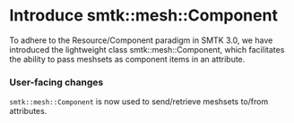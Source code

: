 # Introduce smtk::mesh::Component

To adhere to the Resource/Component paradigm in SMTK 3.0, we have
introduced the lightweight class smtk::mesh::Component, which
facilitates the ability to pass meshsets as component items in an
attribute.

### User-facing changes

`smtk::mesh::Component` is now used to send/retrieve meshsets to/from
attributes.
